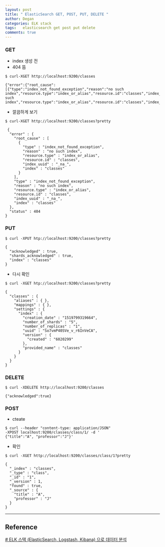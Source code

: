 ```yaml
---
layout: post
title: " ElasticSearch GET, POST, PUT, DELETE "
author: Degan
categories: ELK stack
tags:	elasticsearch get post put delete
comments: true
---
```


### GET

- index 생성 전
- 404 뜸

```
$ curl-XGET http://localhost:9200/classes
```

```
{"error":{"root_cause":[{"type":"index_not_found_exception","reason":"no such index","resource.type":"index_or_alias","resource.id":"classes","index_uuid":"_na_","index":"classes"}],"type":"index_not_found_exception","reason":"no such index","resource.type":"index_or_alias","resource.id":"classes","index_uuid":"_na_","index":"classes"},"status":404}
```

- 깔끔하게 보기

```
$ curl-XGET http://localhost:9200/classes?pretty
```

```
 {
  "error" : {
    "root_cause" : [
      {
        "type" : "index_not_found_exception",
        "reason" : "no such index",
        "resource.type" : "index_or_alias",
        "resource.id" : "classes",
        "index_uuid" : "_na_",
        "index" : "classes"
      }
    ],
    "type" : "index_not_found_exception",
    "reason" : "no such index",
    "resource.type" : "index_or_alias",
    "resource.id" : "classes",
    "index_uuid" : "_na_",
    "index" : "classes"
  },
  "status" : 404
}
```

### PUT

``` 
$ curl -XPUT htp://localhost:9200/classes?pretty
```
```
{
  "acknowledged" : true,
  "shards_acknowledged" : true,
  "index" : "classes"
}
```

- 다시 확인

```
$ curl -XGET htp://localhost:9200/classes?pretty
```

```
{
  "classes" : {
    "aliases" : { },
    "mappings" : { },
    "settings" : {
      "index" : {
        "creation_date" : "1519799319664",
        "number_of_shards" : "5",
        "number_of_replicas" : "1",
        "uuid" : "So7vmP40SVe_v_r6InVeCA",
        "version" : {
          "created" : "6020299"
        },
        "provided_name" : "classes"
      }
    }
  }
}
```

### DELETE

```
$ curl -XDELETE http://localhost:9200/classes
```

```
{"acknowledged":true}
```

### POST

- cteate

```
$ curl --header "content-type: application/JSON" 
-XPOST localhost:9200/classes/class/1/ -d '
{"title":"A", "professor":"J"}'
```

- 확인

```
$ curl -XGET http://localhost:9200/classes/class/1?pretty
```

```
{
  "_index" : "classes",
  "_type" : "class",
  "_id" : "1",
  "_version" : 1,
  "found" : true,
  "_source" : {
    "title" : "A",
    "professor" : "J"
  }
}
```

---

## Reference

[# ELK 스택 (ElasticSearch, Logstash, Kibana) 으로 데이터 분석](https://www.inflearn.com/course/elk-%EC%8A%A4%ED%83%9D-%EB%8D%B0%EC%9D%B4%ED%84%B0-%EB%B6%84%EC%84%9D/)
